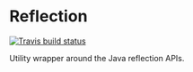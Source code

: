 # Reflection

[![Travis build status](https://travis-ci.org/iteratoruk/iterator-reflection.svg?branch=master)](https://travis-ci.org/iteratoruk/iterator-reflection)

Utility wrapper around the Java reflection APIs.
